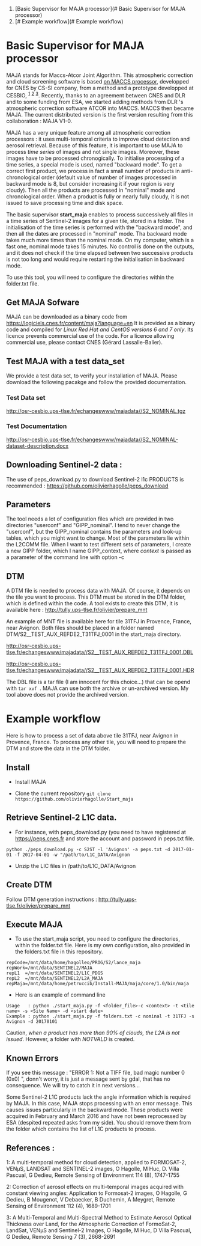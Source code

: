 1. [Basic Supervisor for MAJA processor](# Basic Supervisor for MAJA processor)
2. [# Example workflow](# Example workflow)

# Basic Supervisor for MAJA processor

MAJA stands for Maccs-Atcor Joint Algorithm. This atmospheric correction and cloud screening software is based [on MACCS processor](http://www.cesbio.ups-tlse.fr/multitemp/?p=6203), developped for CNES by CS-SI company, from a method and a prototype developped at CESBIO, <sup>[1](#ref1)</sup> <sup>[2](#ref2)</sup> <sup>[3](#ref3)</sup>. Recently, thanks to an agreement between CNES and DLR and to some funding from ESA, we started adding methods from DLR 's atmospheric correction software ATCOR into MACCS. MACCS then became MAJA. The current distributed version is the first version resulting from this collaboration : MAJA V1-0. 

MAJA has a very unique feature among all atmospheric correction processors : it uses multi-temporal criteria to improve cloud detection and aerosol retrieval. Because of this feature, it is important to use MAJA to process *time series* of images and not single images. Moreover, these images have to be processed chronogically. To initialise processing of a time series, a special mode is used, named "backward mode". To get a correct first product, we process in fact a small number of products in anti-chronological order (default value of number of images processed in backward mode is 8, but consider increasing it if your region is very cloudy). Then all the products are processed in "nominal" mode and chronological order. When a product is fully or nearly fully cloudy, it is not issued to save processing time and disk space.

The basic supervisor **start_maja** enables to process successively all files in a time series of Sentinel-2 images for a given tile, stored in a folder. The initialisation of the time series is performed with the "backward mode", and then all the dates are processed in "nominal" mode. Tha backward mode takes much more times than the nominal mode. On my computer, which is a fast one, nominal mode takes 15 minutes. No control is done on the outputs, and it does not check if the time elapsed between two successive products is not too long and would require restarting the initialisation in backward mode.

To use this tool, you will need to configure the directories within the folder.txt file.

## Get MAJA Sofware
MAJA can be downloaded as a binary code from https://logiciels.cnes.fr/content/maja?language=en
It is provided as a binary code and compiled for *Linux Red Hat and CentOS versions 6 and 7 only*. Its licence prevents commercial use of the code. For a licence allowing commercial use, please contact CNES (Gérard Lassalle-Balier).

## Test MAJA with a test data_set
We provide a test data set, to verify your installation of MAJA. Please download the following pacakge and follow the provided documentation.

### Test Data set
http://osr-cesbio.ups-tlse.fr/echangeswww/majadata//S2_NOMINAL.tgz

### Test Documentation
http://osr-cesbio.ups-tlse.fr/echangeswww/majadata//S2_NOMINAL-dataset-description.docx

## Downloading Sentinel-2 data :
The use of peps_download.py to download Sentinel-2 l1c PRODUCTS is recommended :
https://github.com/olivierhagolle/peps_download

## Parameters
The tool needs a lot of configuration files which are provided in two directories "userconf" and "GIPP_nominal". I tend to never change the "userconf", but the GIPP_nominal contains the parameters and look-up tables, which you might want to change. Most of the parameters lie within the L2COMM file. When I want to test different sets of parameters, I create a new GIPP folder, which I name GIPP_context, where *context* is passed as a parameter of the command line with option -c 

## DTM
A DTM file is needed to process data with MAJA. Of course, it depends on the tile you want to process. This DTM must be stored in the DTM folder, which is defined within the code. A tool exists to create this DTM, it is available here : http://tully.ups-tlse.fr/olivier/prepare_mnt

An example of MNT file is available here for tile 31TFJ in Provence, France, near Avignon. Both files should be placed in a folder named DTM/S2__TEST_AUX_REFDE2_T31TFJ_0001 in the start_maja directory.


http://osr-cesbio.ups-tlse.fr/echangeswww/majadata//S2__TEST_AUX_REFDE2_T31TFJ_0001.DBL

http://osr-cesbio.ups-tlse.fr/echangeswww/majadata//S2__TEST_AUX_REFDE2_T31TFJ_0001.HDR

The DBL file is a tar file (I am innocent for this choice...) that can be opend with `tar xvf `. MAJA can use both the archive or un-archived version. My tool above does not provide the archived version.

# Example workflow

Here is how to process a set of data above tile 31TFJ, near Avignon in Provence, France. To process any other tile, you will need to prepare the DTM and store the data in the DTM folder.

## Install

- Install MAJA

- Clone the current repository
`git clone https://github.com/olivierhagolle/Start_maja`




## Retrieve Sentinel-2 L1C data.
- For instance, with peps_download.py (you need to have registered at https://peps.cnes.fr and store the account and password in peps.txt file.

`python ./peps_download.py -c S2ST -l 'Avignon' -a peps.txt -d 2017-01-01 -f 2017-04-01 -w "/path/to/L1C_DATA/Avignon`

- Unzip the LIC files in /path/to/L1C_DATA/Avignon

## Create DTM
Follow DTM generation instructions : http://tully.ups-tlse.fr/olivier/prepare_mnt

## Execute MAJA

- To use the start_maja script, you need to configure the directories, within the folder.txt file.
Here is my own configuration, also provided in the folders.txt file in this repository.
```
repCode=/mnt/data/home/hagolleo/PROG/S2/lance_maja
repWork=/mnt/data/SENTINEL2/MAJA
repL1  =/mnt/data/SENTINEL2/L1C_PDGS
repL2  =/mnt/data/SENTINEL2/L2A_MAJA
repMaja=/mnt/data/home/petruccib/Install-MAJA/maja/core/1.0/bin/maja
```

- Here is an example of command line
```
Usage   : python ./start_maja.py -f <folder_file>-c <context> -t <tile name> -s <Site Name> -d <start date>
Example : python ./start_maja.py -f folders.txt -c nominal -t 31TFJ -s Avignon -d 20170101
```

Caution, *when a product has more than 90% of clouds, the L2A is not issued*. However, a folder with _NOTVALD_ is created.

## Known Errors

If you see this message : "ERROR 1:  Not a TIFF file, bad magic number 0 (0x0) ", donn't worry, it is just a message sent by gdal, that has no consequence. We will try to catch it in next versions...

Some Sentinel-2 L1C products lack the angle information which is required by MAJA. In this case, MAJA stops processing with an error message. This causes issues particularly in the backward mode. These products were acquired in February and March 2016 and have not been reprocessed by ESA (despited repeated asks from my side). You should remove them from the folder which contains the list of L1C products to process.

 
## References :
<a name="ref1">1</a>: A multi-temporal method for cloud detection, applied to FORMOSAT-2, VENµS, LANDSAT and SENTINEL-2 images, O Hagolle, M Huc, D. Villa Pascual, G Dedieu, Remote Sensing of Environment 114 (8), 1747-1755

<a name="ref2">2</a>: Correction of aerosol effects on multi-temporal images acquired with constant viewing angles: Application to Formosat-2 images, O Hagolle, G Dedieu, B Mougenot, V Debaecker, B Duchemin, A Meygret, Remote Sensing of Environment 112 (4), 1689-1701

<a name="ref3">3</a>: A Multi-Temporal and Multi-Spectral Method to Estimate Aerosol Optical Thickness over Land, for the Atmospheric Correction of FormoSat-2, LandSat, VENμS and Sentinel-2 Images, O Hagolle, M Huc, D Villa Pascual, G Dedieu, Remote Sensing 7 (3), 2668-2691


    
   

   
